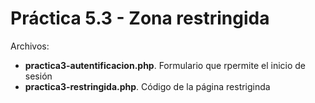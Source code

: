 # Práctica 5.3 - Zona restringida

Archivos:
* **practica3-autentificacion.php**. Formulario que rpermite el inicio de sesión
* **practica3-restringida.php**. Código de la página restriginda

